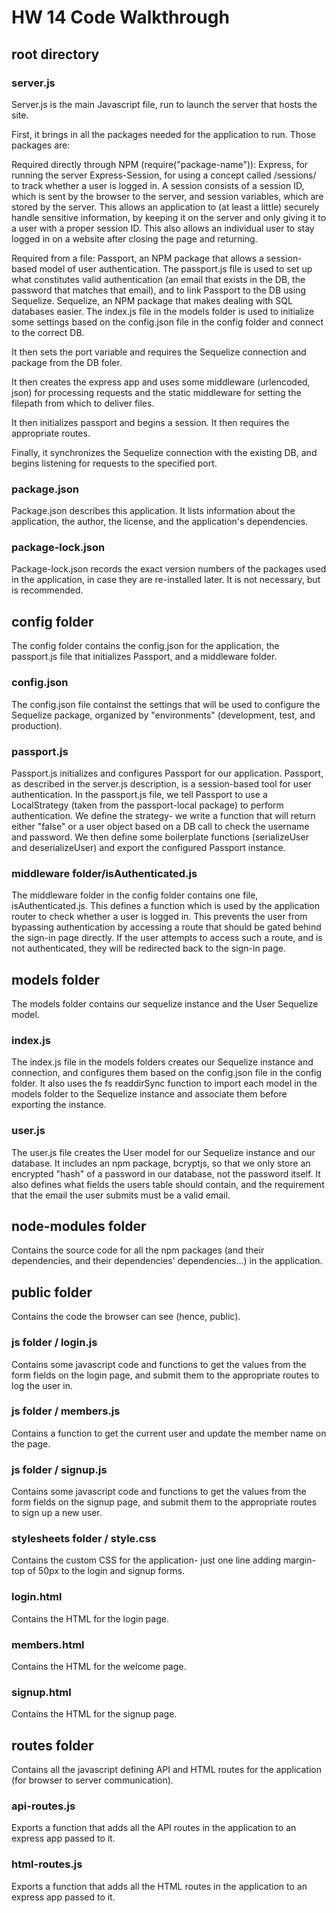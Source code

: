 # HW 14 Code Walkthrough

## root directory
### server.js
Server.js is the main Javascript file, run to launch the server that hosts the site.

First, it brings in all the packages needed for the application to run. Those packages are:

Required directly through NPM (require("package-name")):
Express, for running the server
Express-Session, for using a concept called /sessions/ to track whether a user is logged in. A session consists of a session ID, which is sent by the browser to the server, and session variables, which are stored by the server. This allows an application to (at least a little) securely handle sensitive information, by keeping it on the server and only giving it to a user with a proper session ID. This also allows an individual user to stay logged in on a website after closing the page and returning.

Required from a file:
Passport, an NPM package that allows a session-based model of user authentication. The passport.js file is used to set up what constitutes valid authentication (an email that exists in the DB, the password that matches that email), and to link Passport to the DB using Sequelize.
Sequelize, an NPM package that makes dealing with SQL databases easier. The index.js file in the models folder is used to initialize some settings based on the config.json file in the config folder and connect to the correct DB.

It then sets the port variable and requires the Sequelize connection and package from the DB foler.

It then creates the express app and uses some middleware (urlencoded, json) for processing requests and the static middleware for setting the filepath from which to deliver files.

It then initializes passport and begins a session. It then requires the appropriate routes.

Finally, it synchronizes the Sequelize connection with the existing DB, and begins listening for requests to the specified port.

### package.json
Package.json describes this application. It lists information about the application, the author, the license, and the application's dependencies.

### package-lock.json
Package-lock.json records the exact version numbers of the packages used in the application, in case they are re-installed later. It is not necessary, but is recommended.

## config folder
The config folder contains the config.json for the application, the passport.js file that initializes Passport, and a middleware folder.

### config.json
The config.json file containst the settings that will be used to configure the Sequelize package, organized by "environments" (development, test, and production).

### passport.js
Passport.js initializes and configures Passport for our application. Passport, as described in the server.js description, is a session-based tool for user authentication. In the passport.js file, we tell Passport to use a LocalStrategy (taken from the passport-local package) to perform authentication. We define the strategy- we write a function that will return either "false" or a user object based on a DB call to check the username and password. We then define some boilerplate functions (serializeUser and deserializeUser) and export the configured Passport instance.

### middleware folder/isAuthenticated.js
The middleware folder in the config folder contains one file, isAuthenticated.js. This defines a function which is used by the application router to check whether a user is logged in. This prevents the user from bypassing authentication by accessing a route that should be gated behind the sign-in page directly. If the user attempts to access such a route, and is not authenticated, they will be redirected back to the sign-in page.

## models folder
The models folder contains our sequelize instance and the User Sequelize model.

### index.js
The index.js file in the models folders creates our Sequelize instance and connection, and configures them based on the config.json file in the config folder. It also uses the fs readdirSync function to import each model in the models folder to the Sequelize instance  and associate them before exporting the instance.

### user.js
The user.js file creates the User model for our Sequelize instance and our database. It includes an npm package, bcryptjs, so that we only store an encrypted "hash" of a password in our database, not the password itself. It also defines what fields the users table should contain, and the requirement that the email the user submits must be a valid email.

## node-modules folder
Contains the source code for all the npm packages (and their dependencies, and their dependencies' dependencies...) in the application.

## public folder
Contains the code the browser can see (hence, public).

### js folder / login.js
Contains some javascript code and functions to get the values from the form fields on the login page, and submit them to the appropriate routes to log the user in.

### js folder / members.js
Contains a function to get the current user and update the member name on the page.

### js folder / signup.js
Contains some javascript code and functions to get the values from the form fields on the signup page, and submit them to the appropriate routes to sign up a new user.

### stylesheets folder / style.css
Contains the custom CSS for the application- just one line adding margin-top of 50px to the login and signup forms.

### login.html
Contains the HTML for the login page.

### members.html
Contains the HTML for the welcome page.

### signup.html
Contains the HTML for the signup page.

## routes folder
Contains all the javascript defining API and HTML routes for the application (for browser to server communication).

### api-routes.js
Exports a function that adds all the API routes in the application to an express app passed to it.

### html-routes.js
Exports a function that adds all the HTML routes in the application to an express app passed to it.
